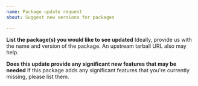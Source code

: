 ```yaml
---
name: Package update request
about: Suggest new versions for packages

---
```


**List the package(s) you would like to see updated**
Ideally, provide us with the name and version of the package. An upstream tarball URL also may help.

**Does this update provide any significant new features that may be needed**
If this package adds any significant features that you're currently missing, please list them.
